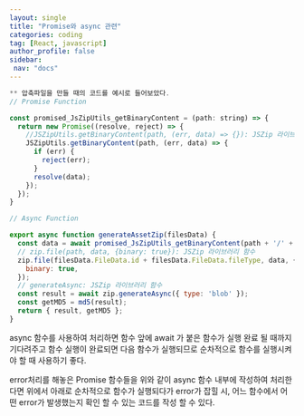 ```yaml
---
layout: single
title: "Promise와 async 관련"
categories: coding
tag: [React, javascript]
author_profile: false
sidebar:
 nav: "docs"
---
```


```javascript
** 압축파일을 만들 때의 코드를 예시로 들어보았다.
// Promise Function

const promised_JsZipUtils_getBinaryContent = (path: string) => {
  return new Promise((resolve, reject) => {
    //JSZipUtils.getBinaryContent(path, (err, data) => {}): JSZip 라이브러리 함수
    JSZipUtils.getBinaryContent(path, (err, data) => {
      if (err) {
        reject(err);
      }
      resolve(data);
    });
  });
}

// Async Function

export async function generateAssetZip(filesData) {
  const data = await promised_JsZipUtils_getBinaryContent(path + '/' + filesData.FileData.id);
  // zip.file(path, data, {binary: true}): JSZip 라이브러리 함수
  zip.file(filesData.FileData.id + filesData.FileData.fileType, data, { 
    binary: true,
  });
  // generateAsync: JSZip 라이브러리 함수
  const result = await zip.generateAsync({ type: 'blob' }); 
  const getMD5 = md5(result);
  return { result, getMD5 };
}
```

async 함수를 사용하여 처리하면 함수 앞에 await 가 붙은 함수가 실행 완료 될 때까지 기다려주고 함수 실행이 완료되면 다음 함수가 실행되므로 순차적으로 함수를 실행시켜야 할 때 사용하기 좋다. 

 error처리를 해놓은 Promise 함수들을 위와 같이 async 함수 내부에 작성하여 처리한다면 위에서 아래로 순차적으로 함수가 실행되다가 error가 잡힐 시, 어느 함수에서 어떤 error가 발생했는지 확인 할 수 있는 코드를 작성 할 수 있다.



